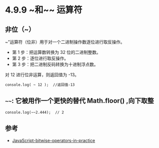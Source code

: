 # 4.9.9 ~和~~ 运算符

## 非位（~）

~”运算符（位非）用于对一个二进制操作数逐位进行取反操作。
- 第 1 步：把运算数转换为 32 位的二进制整数。
- 第 2 步：逐位进行取反操作。
- 第 3 步：把二进制反码转换为十进制浮点数。

对 12 进行位非运算，则返回值为 -13。

```
console.log( ~ 12 );  //返回值-13
```



## `~~`: 它被用作一个更快的替代 Math.floor() ,向下取整

```
console.log(~~2.444);  // 2
```


## 参考
- [JavaScript-bitwise-operators-in-practice](http://rocha.la/JavaScript-bitwise-operators-in-practice)
